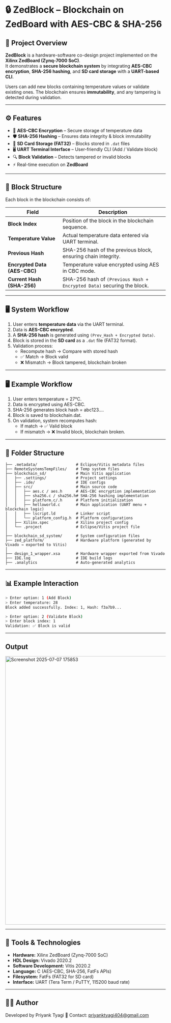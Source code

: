# 🔒 ZedBlock – Blockchain on ZedBoard with AES-CBC & SHA-256

## 📌 Project Overview
**ZedBlock** is a hardware-software co-design project implemented on the **Xilinx ZedBoard (Zynq-7000 SoC)**.  
It demonstrates a **secure blockchain system** by integrating **AES-CBC encryption**, **SHA-256 hashing**, and **SD card storage** with a **UART-based CLI**.  

Users can add new blocks containing temperature values or validate existing ones. The blockchain ensures **immutability**, and any tampering is detected during validation.

---

## ⚙️ Features
- 🔑 **AES-CBC Encryption** – Secure storage of temperature data  
- 🛡 **SHA-256 Hashing** – Ensures data integrity & block immutability  
- 💾 **SD Card Storage (FAT32)** – Blocks stored in `.dat` files  
- 🖥 **UART Terminal Interface** – User-friendly CLI (Add / Validate block)  
- 🔍 **Block Validation** – Detects tampered or invalid blocks  
- ⚡ Real-time execution on **ZedBoard**  

---

## 🧩 Block Structure
Each block in the blockchain consists of:

| Field                        | Description                                                                 |
|-------------------------------|-----------------------------------------------------------------------------|
| **Block Index**              | Position of the block in the blockchain sequence.                          |
| **Temperature Value**        | Actual temperature data entered via UART terminal.                         |
| **Previous Hash**            | SHA-256 hash of the previous block, ensuring chain integrity.              |
| **Encrypted Data (AES-CBC)** | Temperature value encrypted using AES in CBC mode.                         |
| **Current Hash (SHA-256)**   | SHA-256 hash of `(Previous Hash + Encrypted Data)` securing the block.     |

---

## 🖥️ System Workflow
1. User enters **temperature data** via the UART terminal.  
2. Data is **AES-CBC encrypted**.  
3. A **SHA-256 hash** is generated using `(Prev_Hash + Encrypted Data)`.  
4. Block is stored in the **SD card** as a `.dat` file (FAT32 format).  
5. Validation process:
   - Recompute hash → Compare with stored hash  
   - ✅ Match → Block valid  
   - ❌ Mismatch → Block tampered, blockchain broken
  ---

## 🖥️ Example Workflow
1. User enters temperature = 27°C.
2. Data is encrypted using AES-CBC.
3. SHA-256 generates block hash = abc123....
4. Block is saved to blockchain.dat.
5. On validation, system recomputes hash:
   - If match → ✅ Valid block
   - If mismatch → ❌ Invalid block, blockchain broken.  


---

## 📂 Folder Structure
```
├── .metadata/                 # Eclipse/Vitis metadata files
├── RemoteSystemsTempFiles/    # Temp system files
├── blockchain_sd/             # Main Vitis application
│   ├── .settings/             # Project settings
│   ├── .ide/                  # IDE configs
│   ├── src/                   # Main source code
│   │   ├── aes.c / aes.h      # AES-CBC encryption implementation
│   │   ├── sha256.c / sha256.h# SHA-256 hashing implementation
│   │   ├── platform.c/.h      # Platform initialization
│   │   ├── helloworld.c       # Main application (UART menu + blockchain logic)
│   │   ├── lscript.ld         # Linker script
│   │   └── platform_config.h  # Platform configurations
│   ├── Xilinx.spec            # Xilinx project config
│   └── .project               # Eclipse/Vitis project file
│
├── blockchain_sd_system/      # System configuration files
├── zed_platform/              # Hardware platform (generated by Vivado → exported to Vitis)
│
├── design_1_wrapper.xsa       # Hardware wrapper exported from Vivado
├── IDE.log                    # IDE build logs
├── .analytics                 # Auto-generated analytics
```

---

## 📊 Example Interaction
```bash
> Enter option: 1 (Add Block)
> Enter temperature: 28
Block added successfully. Index: 1, Hash: f3a7b9...

> Enter option: 2 (Validate Block)
> Enter block index: 1
Validation: ✅ Block is valid
```
---
## Output

<img width="662" height="844" alt="Screenshot 2025-07-07 175853" src="https://github.com/user-attachments/assets/258b12e3-eaf0-4ab2-898c-507614a832f1" />

---

## 🔧 Tools & Technologies
- **Hardware:** Xilinx ZedBoard (Zynq-7000 SoC)  
- **HDL Design:** Vivado 2020.2  
- **Software Development:** Vitis 2020.2  
- **Language:** C (AES-CBC, SHA-256, FatFs APIs)  
- **Filesystem:** FatFs (FAT32 for SD card)  
- **Interface:** UART (Tera Term / PuTTY, 115200 baud rate)  

---
## 👨‍💻 Author
Developed by Priyank Tyagi 
📧 Contact: priyanktyagi404@gmail.com

